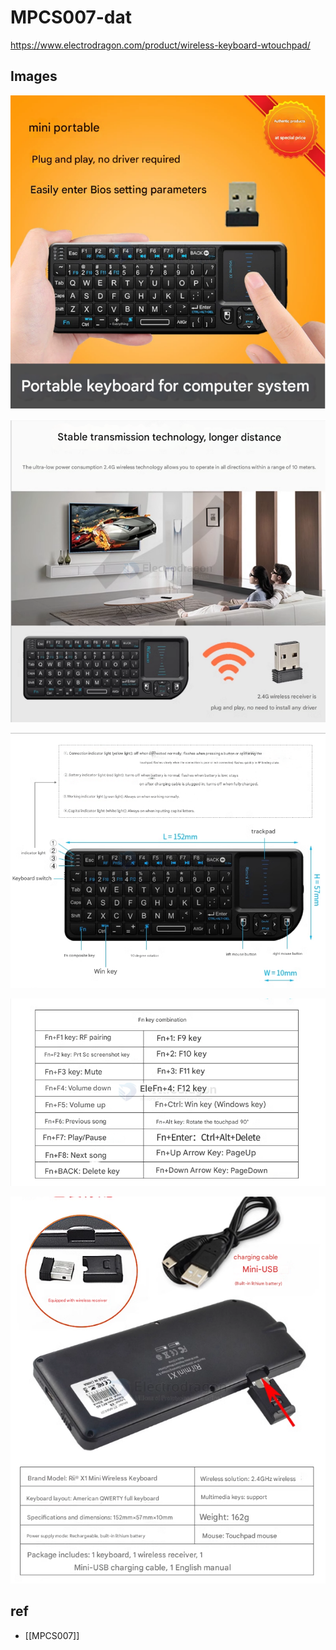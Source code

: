 
# MPCS007-dat

https://www.electrodragon.com/product/wireless-keyboard-wtouchpad/


## Images 

![](2025-01-21-17-12-00.png)

![](2025-01-21-17-14-13.png)

![](Wireless-Keyboard-wTouchpad-01.png)

![](Wireless-Keyboard-wTouchpad-02.png)

![](Wireless-Keyboard-wTouchpad-03.png)



## ref 


- [[MPCS007]]